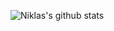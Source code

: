 ![Niklas's github stats](https://github-readme-stats.vercel.app/api?username=nstylo&count_private=true&show_icons=true&theme=synthwave)
